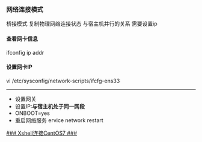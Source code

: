 ### 网络连接模式 ###
桥接模式 复制物理网络连接状态
与宿主机并行的关系
需要设置ip


#### 查看网卡信息 ####
ifconfig
ip addr


#### 设置网卡IP ####
vi /etc/sysconfig/network-scripts/ifcfg-ens33

----------
- 设置网关 
- 设置IP:**与宿主机处于同一网段**
- ONBOOT=yes
- 重启网络服务 
ervice network restart

[### Xshell连接CentOS7 ###](http://www.cnblogs.com/woider/p/6478617.html)

